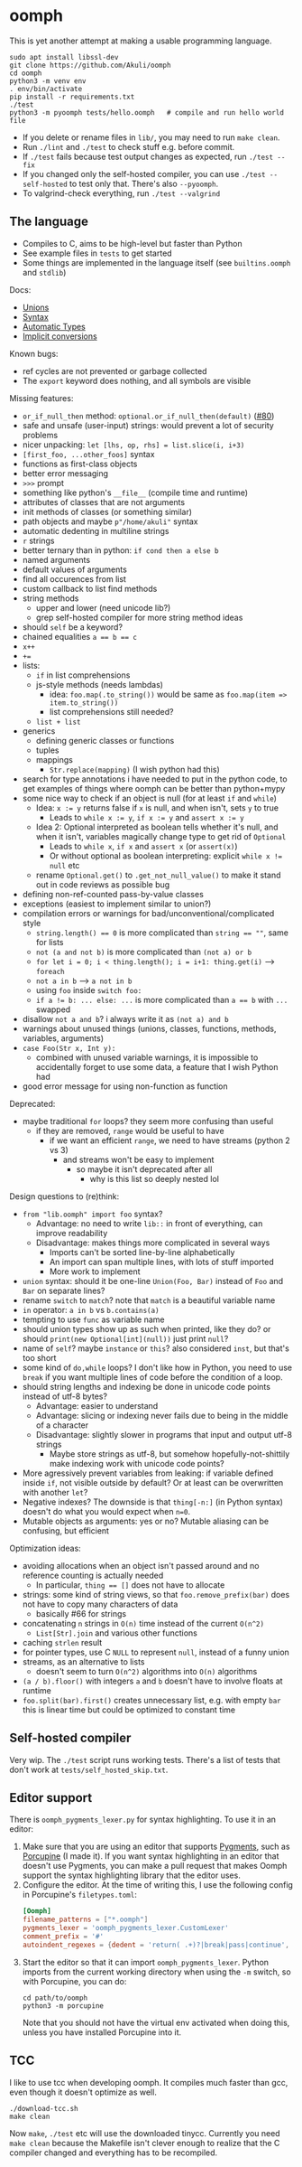 # oomph
This is yet another attempt at making a usable programming language.

    sudo apt install libssl-dev
    git clone https://github.com/Akuli/oomph
    cd oomph
    python3 -m venv env
    . env/bin/activate
    pip install -r requirements.txt
    ./test
    python3 -m pyoomph tests/hello.oomph   # compile and run hello world file

- If you delete or rename files in `lib/`, you may need to run `make clean`.
- Run `./lint` and `./test` to check stuff e.g. before commit.
- If `./test` fails because test output changes as expected, run `./test --fix`
- If you changed only the self-hosted compiler, you can use `./test --self-hosted`
    to test only that. There's also `--pyoomph`.
- To valgrind-check everything, run `./test --valgrind`


## The language

- Compiles to C, aims to be high-level but faster than Python
- See example files in `tests` to get started
- Some things are implemented in the language itself (see `builtins.oomph` and `stdlib`)

Docs:
- [Unions](docs/implicit-conversions.md)
- [Syntax](docs/syntax.md)
- [Automatic Types](docs/auto.md)
- [Implicit conversions](docs/implicit-conversions.md)

Known bugs:
- ref cycles are not prevented or garbage collected
- The `export` keyword does nothing, and all symbols are visible

Missing features:
- `or_if_null_then` method: `optional.or_if_null_then(default)` ([#80](https://github.com/Akuli/oomph/issues/80))
- safe and unsafe (user-input) strings: would prevent a lot of security problems
- nicer unpacking: `let [lhs, op, rhs] = list.slice(i, i+3)`
- `[first_foo, ...other_foos]` syntax
- functions as first-class objects
- better error messaging
- `>>>` prompt
- something like python's `__file__` (compile time and runtime)
- attributes of classes that are not arguments
- init methods of classes (or something similar)
- path objects and maybe `p"/home/akuli"` syntax
- automatic dedenting in multiline strings
- `r` strings
- better ternary than in python: `if cond then a else b`
- named arguments
- default values of arguments
- find all occurences from list
- custom callback to list find methods
- string methods
    - upper and lower (need unicode lib?)
    - grep self-hosted compiler for more string method ideas
- should `self` be a keyword?
- chained equalities `a == b == c`
- `x++`
- `+=`
- lists:
    - `if` in list comprehensions
    - js-style methods (needs lambdas)
        - idea: `foo.map(.to_string())` would be same as `foo.map(item => item.to_string())`
        - list comprehensions still needed?
    - `list + list`
- generics
    - defining generic classes or functions
    - tuples
    - mappings
        - `Str.replace(mapping)` (I wish python had this)
- search for type annotations i have needed to put in the python code, to
  get examples of things where oomph can be better than python+mypy
- some nice way to check if an object is null (for at least `if` and `while`)
    - Idea: `x := y` returns false if `x` is null, and when isn't, sets `y` to true
        - Leads to `while x := y`, `if x := y` and `assert x := y`
    - Idea 2: Optional interpreted as boolean tells whether it's null, and
      when it isn't, variables magically change type to get rid of `Optional`
        - Leads to `while x`, `if x` and `assert x` (or `assert(x)`)
        - Or without optional as boolean interpreting: explicit `while x != null` etc
    - rename `Optional.get()` to `.get_not_null_value()` to make it stand out
      in code reviews as possible bug
- defining non-ref-counted pass-by-value classes
- exceptions (easiest to implement similar to union?)
- compilation errors or warnings for bad/unconventional/complicated style
    - `string.length() == 0` is more complicated than `string == ""`, same for lists
    - `not (a and not b)` is more complicated than `(not a) or b`
    - `for let i = 0; i < thing.length(); i = i+1: thing.get(i)` --> `foreach`
    - `not a in b` --> `a not in b`
    - using `foo` inside `switch foo:`
    - `if a != b: ... else: ...` is more complicated than `a == b` with `...` swapped
- disallow `not a and b`? i always write it as `(not a) and b`
- warnings about unused things (unions, classes, functions, methods, variables, arguments)
- `case Foo(Str x, Int y):`
    - combined with unused variable warnings, it is impossible to accidentally forget
        to use some data, a feature that I wish Python had
- good error message for using non-function as function

Deprecated:
- maybe traditional `for` loops? they seem more confusing than useful
    - if they are removed, `range` would be useful to have
        - if we want an efficient `range`, we need to have streams (python 2 vs 3)
            - and streams won't be easy to implement
                - so maybe it isn't deprecated after all
                    - why is this list so deeply nested lol

Design questions to (re)think:
- `from "lib.oomph" import foo` syntax?
    - Advantage: no need to write `lib::` in front of everything, can improve readability
    - Disadvantage: makes things more complicated in several ways
        - Imports can't be sorted line-by-line alphabetically
        - An import can span multiple lines, with lots of stuff imported
        - More work to implement
- `union` syntax: should it be one-line `Union(Foo, Bar)`
    instead of `Foo` and `Bar` on separate lines?
- rename `switch` to `match`? note that `match` is a beautiful variable name
- `in` operator: `a in b` vs `b.contains(a)`
- tempting to use `func` as variable name
- should union types show up as such when printed, like they do? or should
    `print(new Optional[int](null))` just print `null`?
- name of `self`? maybe `instance` or `this`? also considered `inst`, but that's too short
- some kind of `do,while` loops? I don't like how in Python, you need to use `break` if
    you want multiple lines of code before the condition of a loop.
- should string lengths and indexing be done in unicode code points instead of
  utf-8 bytes?
    - Advantage: easier to understand
    - Advantage: slicing or indexing never fails due to being in the middle of a
      character
    - Disadvantage: slightly slower in programs that input and output utf-8 strings
        - Maybe store strings as utf-8, but somehow hopefully-not-shittily make
          indexing work with unicode code points?
- More agressively prevent variables from leaking: if variable defined inside
  `if`, not visible outside by default? Or at least can be overwritten with
  another `let`?
- Negative indexes? The downside is that `thing[-n:]` (in Python syntax) doesn't do
  what you would expect when `n=0`.
- Mutable objects as arguments: yes or no? Mutable aliasing can be confusing, but efficient

Optimization ideas:
- avoiding allocations when an object isn't passed around and no reference
  counting is actually needed
    - In particular, `thing == []` does not have to allocate
- strings: some kind of string views, so that `foo.remove_prefix(bar)` does not have to copy many characters of data
    - basically #66 for strings
- concatenating `n` strings in `O(n)` time instead of the current `O(n^2)`
    - `List[Str].join` and various other functions
- caching `strlen` result
- for pointer types, use C `NULL` to represent `null`, instead of a funny union
- streams, as an alternative to lists
    - doesn't seem to turn `O(n^2)` algorithms into `O(n)` algorithms
- `(a / b).floor()` with integers `a` and `b` doesn't have to involve floats at runtime
- `foo.split(bar).first()` creates unnecessary list, e.g. with empty `bar` this is
    linear time but could be optimized to constant time


## Self-hosted compiler

Very wip. The `./test` script runs working tests.
There's a list of tests that don't work at `tests/self_hosted_skip.txt`.


## Editor support

There is `oomph_pygments_lexer.py` for syntax highlighting.
To use it in an editor:
1. Make sure that you are using an editor that supports [Pygments](https://pygments.org/),
    such as [Porcupine](https://github.com/Akuli/porcupine) (I made it).
    If you want syntax highlighting in an editor that doesn't use Pygments,
    you can make a pull request that makes Oomph support
    the syntax highlighting library that the editor uses.
2. Configure the editor. At the time of writing this, I use the following config in Porcupine's `filetypes.toml`:
    ```toml
    [Oomph]
    filename_patterns = ["*.oomph"]
    pygments_lexer = 'oomph_pygments_lexer.CustomLexer'
    comment_prefix = '#'
    autoindent_regexes = {dedent = 'return( .+)?|break|pass|continue', indent = '.*:'}
    ```
3. Start the editor so that it can import `oomph_pygments_lexer`.
    Python imports from the current working directory when using the `-m` switch,
    so with Porcupine, you can do:
    ```
    cd path/to/oomph
    python3 -m porcupine
    ```
    Note that you should not have the virtual env activated when doing this,
    unless you have installed Porcupine into it.


## TCC

I like to use tcc when developing oomph.
It compiles much faster than gcc, even though it doesn't optimize as well.

```
./download-tcc.sh
make clean
```

Now `make`, `./test` etc will use the downloaded tinycc.
Currently you need `make clean` because the Makefile isn't clever enough to realize that
the C compiler changed and everything has to be recompiled.
